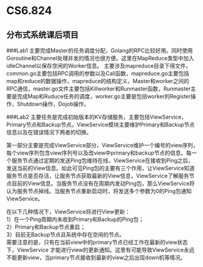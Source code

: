 # CS6.824

## 分布式系统课后项目

###Lab1
主要完成Master的任务调度分配，Golang的RPC比较好用。同时使用Goroutine和Channel处理并发的情况也很方便。这里在MapReduce类型中加入idleChannel以保存空闲的Worker信息。
主要涉及mapreduce目录下得文件，common.go主要包括RPC调用的参数以及Call函数，mapreduce.go主要包括map和reduce的数据操作，mapreduce的结构定义，Master和worker之间的RPC通信，master.go文件主要包括Killworker和Runmaster函数，Runmaster主要是完成Map和Ruduce任务的调度，worker.go主要是包括worker的Register操作，Shutdown操作，Dojob操作。

###Lab2
主要任务是完成初始版本的KV存储服务，主要包括ViewService，Primary节点和Backup节点。ViewService模块主要维护Primary和Backup节点信息以及在错误情况下两者的切换。

第一部分主要是完成ViewService部分，ViewService维护一个编号的view序列，每个view序列包含view序列号以及改view中primary和backup节点的信息。每一个服务节点通过定期的发送Ping包维持在线，ViewService在接收到Ping之后，发送当前的View信息。如此可见Ping包的主要有三个作用，让ViewService知道服务节点是否存活，让服务节点获取最新的View信息，ViewService了解服务节点目前的View信息。当服务节点没有在周期内发动Ping包，那么ViewService将认为服务节点掉线。当服务节点重新启动时，将发送多个参数为0的Ping包通知ViewService。

在以下几种情况下，ViewService将进行View更新：
<br>1）在一个Ping周期内未收到Primary和Backup的Ping包；
<br>2）Primary和Backup节点重启；
<br>3）目前无Backup节点且系统中存在空闲的节点。
<br>需要注意的是，只有在当前view中的primary节点已经工作在最新的view状态下，ViewService
才能进行view的更新通知。这里有可能导致ViewService永远不能更新view，当primary节点接收到最新的view之后出现down机等情况。
